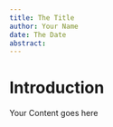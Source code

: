 ```yaml
---
title: The Title
author: Your Name
date: The Date
abstract:
---
```


# Introduction

Your Content goes here
